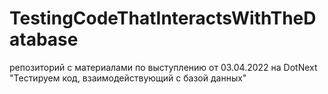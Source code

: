 # TestingCodeThatInteractsWithTheDatabase
репозиторий с материалами по выступлению от 03.04.2022 на DotNext  "Тестируем код, взаимодействующий с базой данных"
